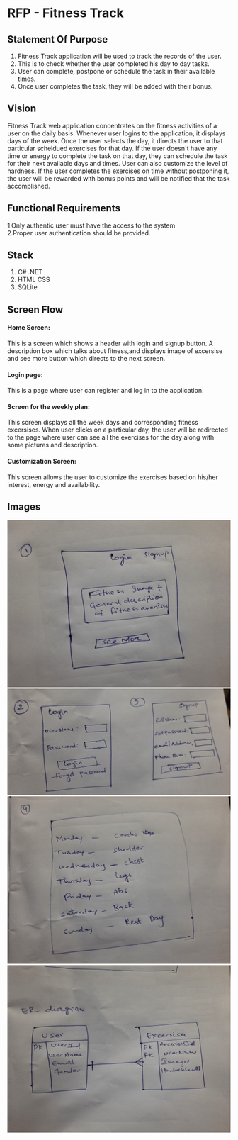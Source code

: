 # RFP - Fitness Track

## Statement Of Purpose

1. Fitness Track application will be used to track the records of the user.
2. This is to check whether the user completed his day to day tasks.
3. User can complete, postpone or schedule the task in their available times.
4. Once user completes the task, they will be added with their bonus.

## Vision

Fitness Track web application concentrates on the fitness activities of a user on the daily basis. Whenever user logins to the application, it displays days of the week. Once the user selects the day, it directs the user to that particular scheldued exercises for that day. If the user doesn't have any time or energy to complete the task on that day, they can schedule the task for their next available days and times. User can also customize the level of hardness. If the user completes the exercises on time without postponing it, the user will be rewarded with bonus points and will be notified that the task accomplished.

## Functional Requirements
1.Only authentic user must have the access to the system </br>
2.Proper user authentication should be provided.

## Stack

1. C# .NET </br>
2. HTML CSS </br>
3. SQLite </br>

## Screen Flow
#### Home Screen: 
This is a screen which shows a header with login and signup button.  A description box which talks about fitness,and displays image of excersise and see more button which directs to the next screen.

#### Login page: 
This is a page where user can register and log in to the application.

#### Screen for the weekly plan: 
This screen displays all the week days and corresponding fitness excersises. When user clicks on a particular day, the user will be redirected to the page where user can see all the exercises for the day along with some pictures and description.

#### Customization Screen: 
This screen allows the user to customize the exercises based on his/her interest, energy and availability.

## Images
<img src="images/Home Page.jpeg" alt="homepage_Diagram"/>
<img src="images/login,signup.jpeg" alt="login_Diagram"/>
<img src="images/week days.jpeg" alt="weekdays_Diagram"/>
<img src="images/ER diagram.jpeg" alt="ER_Diagram"/>


